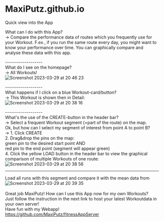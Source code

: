 # MaxiPutz.github.io

Quick view into the App

What can I do with this App? <br>
-> Compare the performance data of routes which you frequently use for your Workout. F.ex., if you run the same route every day, you might want to know your performance over time. You can graphically compare and analyse these data with this app.

-------------------<br>
What do I see on the homepage? <br>
-> All Workouts! <br>
![Screenshot 2023-03-29 at 20 46 23](https://user-images.githubusercontent.com/48091139/228637792-45201524-15bf-450a-9740-7a274dcdc662.jpg)

-------------------<br>
What happens if I click on a blue Workout-card/button?<br>
-> This Workout is shown then in Detail:<br>
![Screenshot 2023-03-29 at 20 38 16](https://user-images.githubusercontent.com/48091139/228636530-f73bcecd-3653-4533-84f7-d98ccf1c0422.jpg)

-------------------<br>
What's the use of the CREATE-button in the header bar?<br>
-> Select a frequent Workout segment (=part of the route) on the map.<br>
Ok, but how can I select my segment of interest from point A to point B?<br>
-> 1. Click CREATE<br>
   2. Drag&drop the pins on the map:<br>
             green pin to the desired start point AND<br>
             red pin to the end point (segment will appear green)<br>
   4. Click the yellow LOAD button in the header bar to view the graphical comparison of multiple Workouts of one route:<br>
![Screenshot 2023-03-29 at 20 38 56](https://user-images.githubusercontent.com/48091139/228637416-43bb6465-c071-48af-be8f-f9895f89a904.jpg)

-------------------
Load all runs with this segment and compare it with the mean data from<br>
![Screenshot 2023-03-29 at 20 39 35](https://user-images.githubusercontent.com/48091139/228637481-065573b2-8315-4e30-b065-c9eea4deefec.jpg)
<br><br>
Great job MaxiPutz! How can I use this App now for my own Workouts?<br>
Just follow the instruction in the next link to host your latest Workoutdata in your own server! <br>
Have fun with my Webapp! <br>
https://github.com/MaxiPutz/fitnessAppServer
